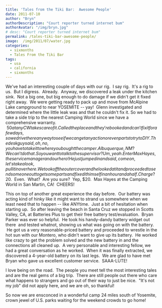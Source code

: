 ```yaml
---
title: 'Tales from the Tiki Bar:  Awesome People'
date: 2011-07-10
author: "Bryn"
authorDescription: "Court reporter turned internet bum"
authorAvatar: "/img/bryn.jpg"
# desc: "Court reporter turned internet bum"
permalink: /tales-tiki-bar-awesome-people/
image:  /img/2011/07/water.jpg
categories:
  - sixmonths
  - Tales From the Tiki Bar
tags:
  - usa
  - california
  - sixmonths
---
```

We've had an interesting couple of days with our rig.  I say rig.  It's a rig to us.  But I digress.  Already.  Anyway, we discovered a leak under the kitchen sink.  Not a big one, but big enough to do damage if we didn't get it fixed right away.  We were getting ready to pack up and move from McAlpine Lake campground to near YOSEMITE -- yay!  Glenn investigated and determined where the little leak was and that he couldn't fix it. So we had to take a side trip to the nearest Camping World since we have a comprehensive warranty.  $50 at any CW takes care of it.  Called the place and they're booked and can't fix it for a few days, so we drive there anyway to see if we can get any action or even parts to try to DIY.  The desk guy said, oh, no, you have to take it to where you bought the camper.  Albuquerque, NM?  We can't do that.  So you want to talk to the supervisor?  Um, yeah.  Enter Max Hayes, the service manager and our hero!  He just jumped in and said, come on, let's take a look, pull it in over here.  We took off the outer cover and he looked at it and proceeded to send someone out to get some parts and fixed it himself in an hour and a half.  Charge?  $20.  Even.  What?  Are you sure?  Yep, $20.  Max Hayes at the Camping World in San Martin, CA!  CHEERS!

This on top of another great experience the day before.  Our battery was acting kind of hinky like it might want to strand us somewhere when we least need that to happen -- like ANYtime.  Just a bit of hesitation when starting up.  So after leaving the beach in Santa Cruz we stopped in Scotts Valley, CA, at Batteries Plus to get their free battery test/evaluation.  Bryan Parker was ever so helpful.  He took his handy-dandy battery widget out there  and tested whatnot, showing us what was going on with the battery.  He got us a very reasonable-priced battery and proceeded to wrestle in the hot sun with our Montero, who didn't want to give up its battery.  He worked like crazy to get the problem solved and the new battery in and the connections all cleaned up.  A very personable and interesting fellow, we had a great conversation as he worked.  When it was finally extracted, we discovered a 4-year-old battery on its last legs.  We are glad to have met Bryan who gave us excellent customer service.  SAAA-LUTE!

I love being on the road.  The people you meet tell the most interesting tales and are the real gems of a big trip.  There are still people out there who care what happens to strangers and go out of their way to just be nice.  "It's not my job" did not apply here, and we are oh, so thankful!

So now we are ensconced in a wonderful camp 24 miles south of Yosemite, crown jewel of U.S. parks waiting for the weekend crowds to go home!